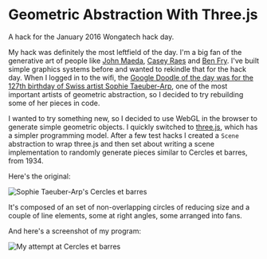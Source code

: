 Geometric Abstraction With Three.js
===================================

A hack for the January 2016 Wongatech hack day.

My hack was definitely the most leftfield of the day. I'm a big fan of
the generative art of people like [John
Maeda](http://www.maedastudio.com/2001/maedamedia/index.php?category=all&next=exists&prev=exists&this=maedamedia),
[Casey Raes](http://reas.com/) and [Ben Fry](http://benfry.com/). I've built
simple graphics systems before and wanted to rekindle that for the hack day.
When I logged in to the wifi, the [Google Doodle of the day was for the 127th
birthday of Swiss artist Sophie
Taeuber-Arp](http://www.google.com/doodles/sophie-taeuber-arps-127th-birthday),
one of the most important artists of geometric abstraction, so I decided to try
rebuilding some of her pieces in code.

I wanted to try something new, so I decided to use WebGL in the browser to
generate simple geometric objects. I quickly switched to
[three.js](http://threejs.org/), which has a simpler programming model. After a
few test hacks I created a `Scene` abstraction to wrap three.js and then set
about writing a scene implementation to randomly generate pieces similar to
Cercles et barres, from 1934.

Here's the original:

![Sophie Taeuber-Arp's Cercles et barres](https://s3-us-west-2.amazonaws.com/stuff.aftnn.org/wongatech-hack-day-jan-2016/sophie-taeuber-arp-cercles-et-barres.jpg)

It's composed of an set of non-overlapping circles of
reducing size and a couple of line elements, some at right angles, some arranged
into fans.

And here's a screenshot of my program:

![My attempt at Cercles et barres](https://s3-us-west-2.amazonaws.com/stuff.aftnn.org/wongatech-hack-day-jan-2016/hack-day-2016-cercles-et-barres.png)
